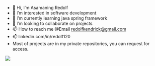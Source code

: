 - 👋 Hi, I’m Asamaning Redolf
- 👀 I’m interested in software development
- 🌱 I’m currently learning java spring framework
- 💞️ I’m looking to collaborate on projects
- 📫 How to reach me @Email redolfkendrick@gmail.com
- 📫 linkedin.com/in/redolf120
- Most of projects are in my private repositories, you can request for access.

![](https://komarev.com/ghpvc/?username=yourusername&color=green)
